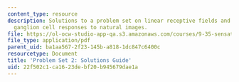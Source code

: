 ```yaml
---
content_type: resource
description: Solutions to a problem set on linear receptive fields and predicting
  ganglion cell responses to natural images.
file: https://ol-ocw-studio-app-qa.s3.amazonaws.com/courses/9-35-sensation-and-perception-spring-2009/22f502c1ca1623debf20b945679dae1a_MIT9_35s09_sol_pset02.pdf
file_type: application/pdf
parent_uid: ba1aa567-2f23-145b-a818-1dc847c6400c
resourcetype: Document
title: 'Problem Set 2: Solutions Guide'
uid: 22f502c1-ca16-23de-bf20-b945679dae1a
---
```

